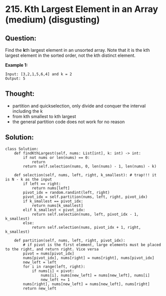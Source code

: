 # 215. Kth Largest Element in an Array \(medium\) \(disgusting\)

## Question:

Find the **k**th largest element in an unsorted array. Note that it is the kth largest element in the sorted order, not the kth distinct element.

**Example 1:**

```text
Input: [3,2,1,5,6,4] and k = 2
Output: 5
```

## Thought:

* partition and quickselection, only divide and conquer the interval including the k
* from kth smallest to kth largest
* the general partition code does not work for no reason

## Solution:

```text
class Solution:
    def findKthLargest(self, nums: List[int], k: int) -> int:
        if not nums or len(nums) == 0:
            return 
        return self.selection(nums, 0, len(nums) - 1, len(nums) - k)
    
    def selection(self, nums, left, right, k_smallest): # trap!!! it is N - k as the input
        if left == right:
            return nums[left]
        pivot_idx = random.randint(left, right)
        pivot_idx = self.partition(nums, left, right, pivot_idx)
        if k_smallest == pivot_idx:
            return nums[k_smallest]
        elif k_smallest < pivot_idx:
            return self.selection(nums, left, pivot_idx - 1, k_smallest)
        else:
            return self.selection(nums, pivot_idx + 1, right, k_smallest)
        
    def partition(self, nums, left, right, pivot_idx):
        # if pivot is the first element, large elements must be placed to the right, and return right. Vice versa
        pivot = nums[pivot_idx]
        nums[pivot_idx], nums[right] = nums[right], nums[pivot_idx]
        new_left = left
        for i in range(left, right):
            if nums[i] < pivot:
                nums[i], nums[new_left] = nums[new_left], nums[i]
                new_left += 1
        nums[right], nums[new_left] = nums[new_left], nums[right]
        return new_left
```

